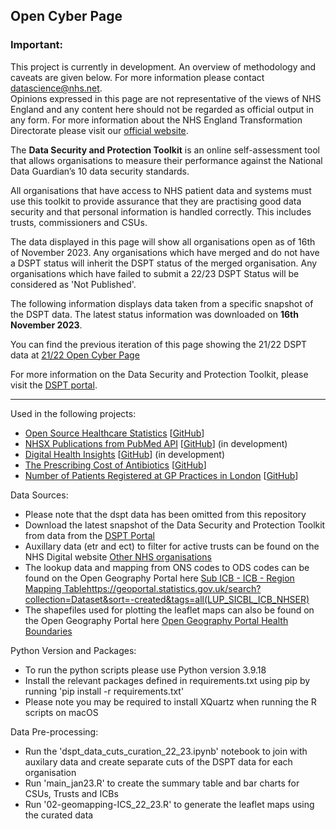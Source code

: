 ## Open Cyber Page

<div class="nhsuk-warning-callout">
  <h3 class="nhsuk-warning-callout__label">
    Important<span class="nhsuk-u-visually-hidden">:</span>
  </h3>
  <p>This project is currently in development. An overview of methodology and caveats are given below. For more information please contact <a href="mailto:datascience@nhs.net">datascience@nhs.net</a>. <br>Opinions expressed in this page are not representative of the views of NHS England and any content here should not be regarded as official output in any form. For more information about the NHS England Transformation Directorate please visit our <a href="https://transform.england.nhs.uk/">official website</a>.
   </p>
</div>

The <b>Data Security and Protection Toolkit</b> is an online self-assessment tool that allows organisations to measure their performance against the National Data Guardian’s 10 data security standards.

All organisations that have access to NHS patient data and systems must use this toolkit to provide assurance that they are practising good data security and that personal information is handled correctly. This includes trusts, commissioners and CSUs.

The data displayed in this page will show all organisations open as of 16th of November 2023. Any organisations which have merged and do not have a DSPT status will inherit the DSPT status of the merged organisation. Any organisations which have failed to submit a 22/23 DSPT Status will be considered as 'Not Published'.

The following information displays data taken from a specific snapshot of the DSPT data. The latest status information was downloaded on <b>16th November 2023</b>.

You can find the previous iteration of this page showing the 21/22 DSPT data at <a href="https://nhsx.github.io/open-cyber/21_22">21/22 Open Cyber Page</a>

For more information on the Data Security and Protection Toolkit, please visit the <a href="https://www.dsptoolkit.nhs.uk/">DSPT portal</a>.

<hr class="nhsuk-u-margin-top-0 nhsuk-u-margin-bottom-6">

Used in the following projects:
 - [Open Source Healthcare Statistics](https://nhsx.github.io/open-health-statistics/) [[GitHub](https://github.com/nhsx/open-health-statistics)]
 - [NHSX Publications from PubMed API](nhsx.github.io/nhsx-publications) [[GitHub](https://github.com/nhsx/nhsx-publications)] (in development)
 - [Digital Health Insights](https://nhsx.github.io/digital-health-insights/) [[GitHub](https://github.com/nhsx/digital-health-insights)] (in development)
 - [The Prescribing Cost of Antibiotics](https://mattia-ficarelli.github.io/antibiotic_cost/) [[GitHub](https://github.com/mattia-ficarelli/antibiotic_cost)]
 - [Number of Patients Registered at GP Practices in London](https://mattia-ficarelli.github.io/gp_mapping/) [[GitHub](https://github.com/mattia-ficarelli/gp_mapping)]


Data Sources:
 - Please note that the dspt data has been omitted from this repository
 - Download the latest snapshot of the Data Security and Protection Toolkit from data from the [DSPT Portal](https://www.dsptoolkit.nhs.uk/OrganisationSearch)
 - Auxillary data (etr and ect) to filter for active trusts can be found on the NHS Digital website [Other NHS organisations](https://digital.nhs.uk/services/organisation-data-service/export-data-files/csv-downloads/other-nhs-organisations)
 - The lookup data and mapping from ONS codes to ODS codes can be found on the Open Geography Portal here [Sub ICB - ICB - Region Mapping Table]()https://geoportal.statistics.gov.uk/search?collection=Dataset&sort=-created&tags=all(LUP_SICBL_ICB_NHSER)
 - The shapefiles used for plotting the leaflet maps can also be found on the Open Geography Portal here [Open Geography Portal Health Boundaries](https://geoportal.statistics.gov.uk/search?collection=Dataset&sort=-created&tags=all(LUP_SICBL_ICB_NHSER))

Python Version and Packages:
 - To run the python scripts please use Python version 3.9.18
 - Install the relevant packages defined in requirements.txt using pip by running 'pip install -r requirements.txt'
 - Please note you may be required to install XQuartz when running the R scripts on macOS

 Data Pre-processing:
 - Run the 'dspt_data_cuts_curation_22_23.ipynb' notebook to join with auxilary data and create separate cuts of the DSPT data for each organisation
 - Run 'main_jan23.R' to create the summary table and bar charts for CSUs, Trusts and ICBs
 - Run '02-geomapping-ICS_22_23.R' to generate the leaflet maps using the curated data
